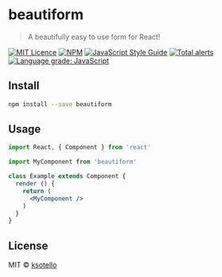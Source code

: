 # beautiform

> A beautifully easy to use form for React!

[![MIT Licence](https://badges.frapsoft.com/os/mit/mit.svg?v=103)](https://mit-license.org/)
[![NPM](https://img.shields.io/npm/v/beautiform.svg)](https://www.npmjs.com/package/beautiform) [![JavaScript Style Guide](https://img.shields.io/badge/code_style-standard-brightgreen.svg)](https://standardjs.com)
[![Total alerts](https://img.shields.io/lgtm/alerts/g/ksotello/beautiform.svg?logo=lgtm&logoWidth=18)](https://lgtm.com/projects/g/ksotello/beautiform/alerts/)
[![Language grade: JavaScript](https://img.shields.io/lgtm/grade/javascript/g/ksotello/beautiform.svg?logo=lgtm&logoWidth=18)](https://lgtm.com/projects/g/ksotello/beautiform/context:javascript)

## Install

```bash
npm install --save beautiform
```

## Usage

```jsx
import React, { Component } from 'react'

import MyComponent from 'beautiform'

class Example extends Component {
  render () {
    return (
      <MyComponent />
    )
  }
}
```

## License

MIT © [ksotello](https://github.com/ksotello)
